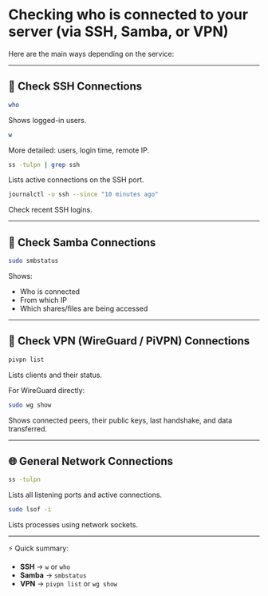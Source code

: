 # Checking who is connected to your server (via **SSH**, **Samba**, or **VPN**)

Here are the main ways depending on the service:

---

## 👤 Check SSH Connections

```bash
who
```

Shows logged-in users.

```bash
w
```

More detailed: users, login time, remote IP.

```bash
ss -tulpn | grep ssh
```

Lists active connections on the SSH port.

```bash
journalctl -u ssh --since "10 minutes ago"
```

Check recent SSH logins.

---

## 📂 Check Samba Connections

```bash
sudo smbstatus
```

Shows:

* Who is connected
* From which IP
* Which shares/files are being accessed

---

## 🔐 Check VPN (WireGuard / PiVPN) Connections

```bash
pivpn list
```

Lists clients and their status.

For WireGuard directly:

```bash
sudo wg show
```

Shows connected peers, their public keys, last handshake, and data transferred.

---

## 🌐 General Network Connections

```bash
ss -tulpn
```

Lists all listening ports and active connections.

```bash
sudo lsof -i
```

Lists processes using network sockets.

---

⚡ Quick summary:

* **SSH** → `w` or `who`
* **Samba** → `smbstatus`
* **VPN** → `pivpn list` or `wg show`
